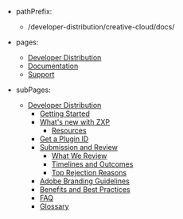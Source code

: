 - pathPrefix:
    - /developer-distribution/creative-cloud/docs/

- pages:
    - [Developer Distribution](https://developer.adobe.com/developer-distribution/)
    - [Documentation](guides/index.md)
    - [Support](support/index.md)

- subPages:
    - [Developer Distribution](guides/index.md) 
        - [Getting Started](guides/getting-started.md) 
        - [What's new with ZXP](guides/zxp/distribution.md) 
            - [Resources](guides/zxp/resources) 
        - [Get a Plugin ID](guides/plugin-id.md) 
        - [Submission and Review](guides/submission/overview.md) 
            - [What We Review](guides/submission/what-review.md) 
            - [Timelines and Outcomes](guides/submission/timelines-outcomes.md) 
            - [Top Rejection Reasons](guides/submission/rejection-reasons.md) 
        - [Adobe Branding Guidelines](guides/branding-guidelines.md) 
        - [Benefits and Best Practices](guides/best-practices.md) 
        - [FAQ](guides/faq.md) 
        - [Glossary](guides/glossary.md) 

